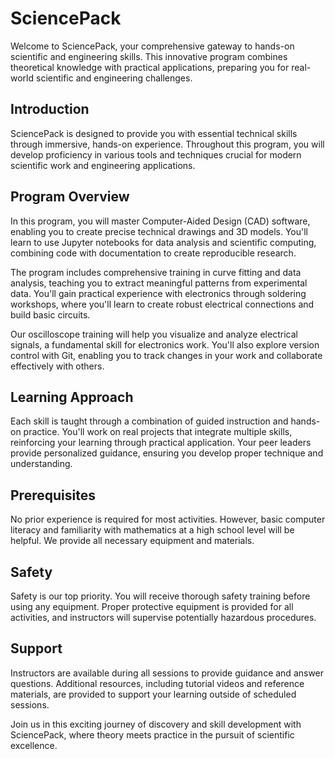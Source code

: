 # SciencePack

Welcome to SciencePack, your comprehensive gateway to hands-on scientific and engineering skills. This innovative program combines theoretical knowledge with practical applications, preparing you for real-world scientific and engineering challenges.

## Introduction

SciencePack is designed to provide you with essential technical skills through immersive, hands-on experience. Throughout this program, you will develop proficiency in various tools and techniques crucial for modern scientific work and engineering applications.

## Program Overview

In this program, you will master Computer-Aided Design (CAD) software, enabling you to create precise technical drawings and 3D models. You'll learn to use Jupyter notebooks for data analysis and scientific computing, combining code with documentation to create reproducible research.

The program includes comprehensive training in curve fitting and data analysis, teaching you to extract meaningful patterns from experimental data. You'll gain practical experience with electronics through soldering workshops, where you'll learn to create robust electrical connections and build basic circuits.

Our oscilloscope training will help you visualize and analyze electrical signals, a fundamental skill for electronics work. You'll also explore version control with Git, enabling you to track changes in your work and collaborate effectively with others.

## Learning Approach

Each skill is taught through a combination of guided instruction and hands-on practice. You'll work on real projects that integrate multiple skills, reinforcing your learning through practical application. Your peer leaders provide personalized guidance, ensuring you develop proper technique and understanding.

## Prerequisites

No prior experience is required for most activities. However, basic computer literacy and familiarity with mathematics at a high school level will be helpful. We provide all necessary equipment and materials.

## Safety

Safety is our top priority. You will receive thorough safety training before using any equipment. Proper protective equipment is provided for all activities, and instructors will supervise potentially hazardous procedures.

## Support

Instructors are available during all sessions to provide guidance and answer questions. Additional resources, including tutorial videos and reference materials, are provided to support your learning outside of scheduled sessions.

Join us in this exciting journey of discovery and skill development with SciencePack, where theory meets practice in the pursuit of scientific excellence.
